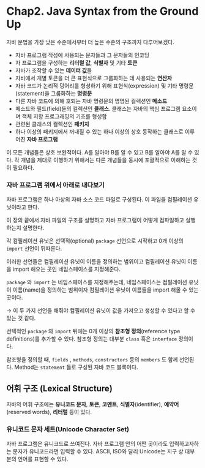 # Chap2. Java Syntax from the Ground Up

자바 문법을 가장 낮은 수준에서부터 더 높은 수준의 구조까지 다루어보겠다.

- 자바 프로그램 작성에 사용되는 문자들과 그 문자들의 인코딩
- 자 프로그램을 구성하는 **리터럴 값**, **식별자** 및 기타 **토큰**
- 자바가 조작할 수 있는 **데이터 값**들
- 자바에서 개별 토큰을 더 큰 표현식으로 그룹화하는 데 사용되는 **연산자**
- 자바 코드가 논리적 덩어리를 형성하기 위해 표현식(expression) 및 기타 명령문(statement)을 그룹화하는 **명령문**
- 다른 자바 코드에 의해 호되는 자바 명령문의 명명된 컬렉션인 **메소드**
- 메소드와 필드(field)들의 컬렉션인 **클래스**. 클래스는 자바의 핵심 프로그램 요소이며 객체 지향 프로그래밍의 기초를 형성함
- 관련된 클래스의 컬렉션인 **패키지**
- 하나 이상의 패키지에서 꺼내질 수 있는 하나 이상의 상호 동작하는 클래스로 이루어진 **자바 프로그램**

이 모든 개념들은 상호 보완적이다.  A를 알아야 B를 알 수 있고 B를 알아야 A를 알 수 있다. 각 개념을 제대로 이행하기 위해서는 다른 개념들을 동시에 포괄적으로 이해하는 것이 필요하다.

### 자바 프로그램 위에서 아래로 내다보기

자바 프로그램은 하나 아상의 자바 소스 코드 파일로 구성된다. 이 파일을 컴필레이션 유닛이라고 한다.

이 장의 끝에서 자바 파일의 구조를 설명하고 자바 프로그램이 어떻게 컴파일하고 실행하는지 설명한다.

각 컴필레이션 유닛은 선택적(optional) `package` 선언으로 시작하고 0개 이상의 `import` 선언이 뒤따른다.

이러한 선언들은 컴필레이션 유닛이 이름을 정의하는 범위이고 컴필레이션 유닛이 이름을 import 해오는 곳인 네임스페이스를 지정해준다.

`package` 와 `import` 는 네임스페이스를 지정해주는데, 네임스페이스는 컴필레이션 유닛이 이름(name)을 정의하는 범위이자 컴필레이션 유닛이 이름들을 import 해올 수 있는 곳이다.

→ 이 두 가지 선언을 해줘야 컴필레이션 유닛이 값을 가져오고 생성할 수 있다고 할 수 있는 것 같다.

선택적인 `package` 와 `import` 뒤에는 0개 이상의 **참조형 정의**(reference type definitions)를 추가할 수 있다. 참조형 정의는 대부분 `class` 혹은 `interface` 정의이다.

참조형을 정의할 때, `fields` , `methods`, `constructors` 등의 `members` 도 함께 선언된다. Method는 `statement` 들로 구성된 자바 코드 블록이다.

## 어휘 구조 (Lexical Structure)

자바의 어휘 구조에는 **유니코드 문자**, **토큰**, **코멘트**, **식별자**(identifier), **예약어**(reserved words), **리터럴** 등이 있다.

### 유니코드 문자 세트(Unicode Character Set)

자바 프로그램은 유니코드로 쓰여진다. 자바 프로그램 안의 어떤 곳이라도 입력하고자하는 문자가 유니코드라면 입력할 수 있다. ASCII, ISO와 달리 Unicode는 지구 상 대부분의 언어를 표현할 수 있다.